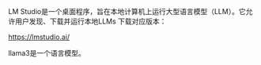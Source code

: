 LM Studio是一个桌面程序，旨在本地计算机上运行大型语言模型（LLM）。它允许用户发现、下载并运行本地LLMs
下载对应版本：

https://lmstudio.ai/

llama3是一个语言模型。